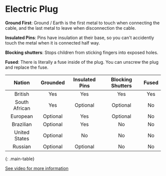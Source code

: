 # Electric Plug

**Ground First**: Ground / Earth is the first metal to touch when connecting the cable, and the last metal to leave when disconnection the cable.

**Insulated Pins**: Pins have insulation at their base, so you can't accidently touch the metal when it is connected half way.

**Blocking shutters**: Stops children from sticking fingers into exposed holes.

**Fused**: There is literally a fuse inside of the plug. You can unscrew the plug and replace the fuse.

Nation | Grounded | Insulated Pins | Blocking Shutters | Fused
:---:|:---:|:---:|:---:|:---:
British | Yes | Yes | Yes | Yes
South African | Yes | Optional | Optional | No
European | Optional | Yes | Optional | No
Brazilian | Optional | Yes | No | No
United States | Optional | No | No | No
Russian | Optional | Optional | No | No
{: .main-table}

[See video for more information](https://www.youtube.com/watch?v=UEfP1OKKz_Q)

<style>
  table.main-table tbody tr:nth-child(3) td:nth-child(2) { background-color: rgb(153, 255, 153); }
</style>
